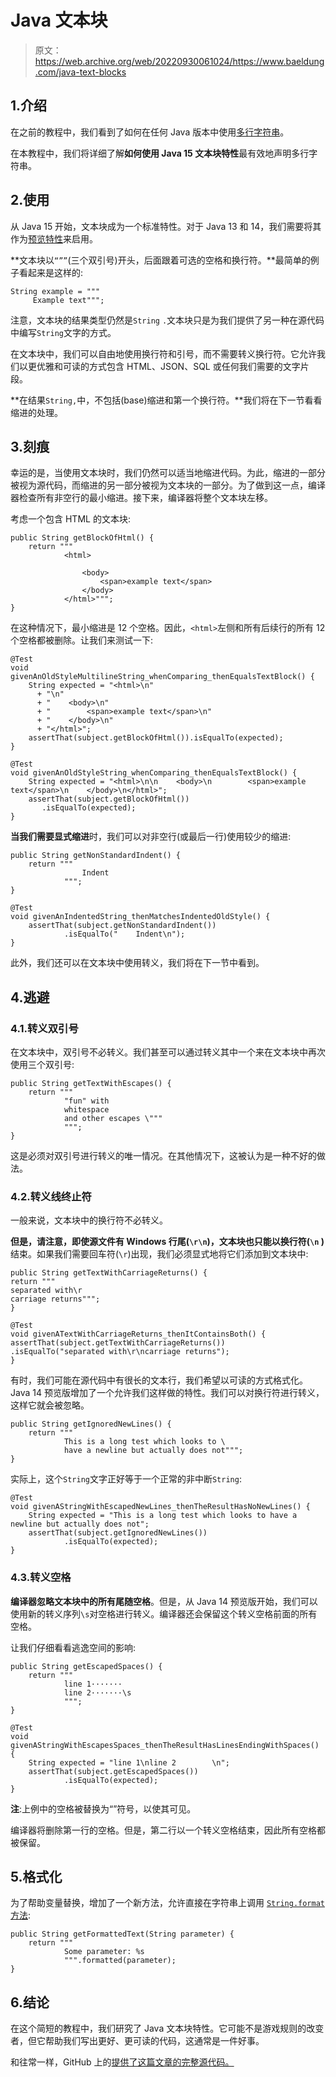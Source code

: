 # Java 文本块

> 原文：<https://web.archive.org/web/20220930061024/https://www.baeldung.com/java-text-blocks>

## 1.介绍

在之前的教程中，我们看到了如何在任何 Java 版本中使用[多行字符串](/web/20220916193820/https://www.baeldung.com/java-multiline-string)。

在本教程中，我们将详细了解**如何使用 Java 15 文本块特性**最有效地声明多行字符串。

## 2.使用

从 Java 15 开始，文本块成为一个标准特性。对于 Java 13 和 14，我们需要将其作为[预览特性](https://web.archive.org/web/20220916193820/https://openjdk.java.net/jeps/355)来启用。

**文本块以`“””`(三个双引号)开头，后面跟着可选的空格和换行符。**最简单的例子看起来是这样的:

```
String example = """
     Example text""";
```

注意，文本块的结果类型仍然是`String` `.`文本块只是为我们提供了另一种在源代码中编写`String`文字的方式。

在文本块中，我们可以自由地使用换行符和引号，而不需要转义换行符。它允许我们以更优雅和可读的方式包含 HTML、JSON、SQL 或任何我们需要的文字片段。

**在结果`String,`中，不包括(base)缩进和第一个换行符。**我们将在下一节看看缩进的处理。

## 3.刻痕

幸运的是，当使用文本块时，我们仍然可以适当地缩进代码。为此，缩进的一部分被视为源代码，而缩进的另一部分被视为文本块的一部分。为了做到这一点，编译器检查所有非空行的最小缩进。接下来，编译器将整个文本块左移。

考虑一个包含 HTML 的文本块:

```
public String getBlockOfHtml() {
    return """
            <html>

                <body>
                    <span>example text</span>
                </body>
            </html>""";
}
```

在这种情况下，最小缩进是 12 个空格。因此，`<html>`左侧和所有后续行的所有 12 个空格都被删除。让我们来测试一下:

```
@Test
void givenAnOldStyleMultilineString_whenComparing_thenEqualsTextBlock() {
    String expected = "<html>\n"
      + "\n" 
      + "    <body>\n"
      + "        <span>example text</span>\n"
      + "    </body>\n"
      + "</html>";
    assertThat(subject.getBlockOfHtml()).isEqualTo(expected);
}

@Test
void givenAnOldStyleString_whenComparing_thenEqualsTextBlock() {
    String expected = "<html>\n\n    <body>\n        <span>example text</span>\n    </body>\n</html>";
    assertThat(subject.getBlockOfHtml())
       .isEqualTo(expected);
}
```

**当我们需要显式缩进**时，我们可以对非空行(或最后一行)使用较少的缩进:

```
public String getNonStandardIndent() {
    return """
                Indent
            """;
}

@Test
void givenAnIndentedString_thenMatchesIndentedOldStyle() {
    assertThat(subject.getNonStandardIndent())
            .isEqualTo("    Indent\n");
}
```

此外，我们还可以在文本块中使用转义，我们将在下一节中看到。

## 4.逃避

### 4.1.转义双引号

在文本块中，双引号不必转义。我们甚至可以通过转义其中一个来在文本块中再次使用三个双引号:

```
public String getTextWithEscapes() {
    return """
            "fun" with
            whitespace
            and other escapes \"""
            """;
}
```

这是必须对双引号进行转义的唯一情况。在其他情况下，这被认为是一种不好的做法。

### 4.2.转义线终止符

一般来说，文本块中的换行符不必转义。

**但是，请注意，即使源文件有 Windows 行尾(`\r\n`)，文本块也只能以换行符(`\n` )** 结束。如果我们需要回车符(`\r`)出现，我们必须显式地将它们添加到文本块中:

```
public String getTextWithCarriageReturns() {
return """
separated with\r
carriage returns""";
}

@Test
void givenATextWithCarriageReturns_thenItContainsBoth() {
assertThat(subject.getTextWithCarriageReturns())
.isEqualTo("separated with\r\ncarriage returns");
}
```

有时，我们可能在源代码中有很长的文本行，我们希望以可读的方式格式化。Java 14 预览版增加了一个允许我们这样做的特性。我们可以对换行符进行转义，这样它就会被忽略。

```
public String getIgnoredNewLines() {
    return """
            This is a long test which looks to \
            have a newline but actually does not""";
}
```

实际上，这个`String`文字正好等于一个正常的非中断`String`:

```
@Test
void givenAStringWithEscapedNewLines_thenTheResultHasNoNewLines() {
    String expected = "This is a long test which looks to have a newline but actually does not";
    assertThat(subject.getIgnoredNewLines())
            .isEqualTo(expected);
}
```

### 4.3.转义空格

**编译器忽略文本块中的所有尾随空格**。但是，从 Java 14 预览版开始，我们可以使用新的转义序列`\s`对空格进行转义。编译器还会保留这个转义空格前面的所有空格。

让我们仔细看看逃逸空间的影响:

```
public String getEscapedSpaces() {
    return """
            line 1·······
            line 2·······\s
            """;
}

@Test
void givenAStringWithEscapesSpaces_thenTheResultHasLinesEndingWithSpaces() {
    String expected = "line 1\nline 2        \n";
    assertThat(subject.getEscapedSpaces())
            .isEqualTo(expected);
} 
```

**注**:上例中的空格被替换为“”符号，以使其可见。

编译器将删除第一行的空格。但是，第二行以一个转义空格结束，因此所有空格都被保留。

## 5.格式化

为了帮助变量替换，增加了一个新方法，允许直接在字符串上调用 [`String.format`方法](/web/20220916193820/https://www.baeldung.com/string/format):

```
public String getFormattedText(String parameter) {
    return """
            Some parameter: %s
            """.formatted(parameter);
}
```

## 6.结论

在这个简短的教程中，我们研究了 Java 文本块特性。它可能不是游戏规则的改变者，但它帮助我们写出更好、更可读的代码，这通常是一件好事。

和往常一样，GitHub 上的[提供了这篇文章的完整源代码。](https://web.archive.org/web/20220916193820/https://github.com/eugenp/tutorials/tree/master/core-java-modules/core-java-14)